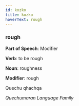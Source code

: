 ```yaml
---
id: kozko
title: kozko
hoverText: rough
---
```


### rough

**Part of Speech**: Modifier

**Verb**: to be rough

**Noun**: roughness

**Modifier**: rough

Quechu qhachqa 

*Quechumaran Language Family*